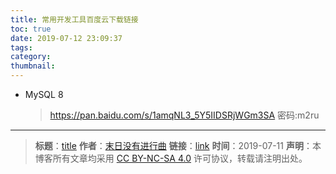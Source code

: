```yaml
---
title: 常用开发工具百度云下载链接
toc: true
date: 2019-07-12 23:09:37
tags:
category:
thumbnail:
---
```

* MySQL 8

	> https://pan.baidu.com/s/1amqNL3_5Y5IIDSRjWGm3SA  密码:m2ru

<!--more-->


---
> **标题**：[title](https://dengkaiting.com/)
> **作者**：[末日没有进行曲](https://dengkaiting.com/)
> **链接**：[link](https://dengkaiting.com/)
> **时间**：2019-07-11
> **声明**：本博客所有文章均采用 [CC BY-NC-SA 4.0](https://creativecommons.org/licenses/by-nc-sa/4.0/deed.zh) 许可协议，转载请注明出处。